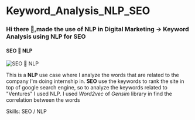 # Keyword_Analysis_NLP_SEO

### Hi there 👋,made the use of NLP in Digital Marketing  ->  Keyword Analysis using NLP for SEO
#### SEO  🔗 NLP
![SEO  🔗 NLP](![hit](https://miro.medium.com/max/984/1*z15sdOMhavIN75ltU8XQUQ.png))

This is a **NLP** use case where I analyze the words that are related to the company I'm doing internship in. 
**SEO** use the keywords to rank the site in top of google search engine, so to analyze the keywords related to "Ventures" I used NLP.
I used *Word2vec* of *Gensim* library in find the correlation between the words

Skills: SEO / NLP
